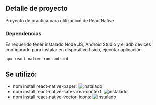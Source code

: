 ## Detalle de proyecto
Proyecto de practica para utilización de ReactNative

### Dependencias
Es requerido tener instalado Node JS, Android Studio y el adb devices configurado para instalar en dispositivo físico, ejecutar aplicación

    npx react-native run-android

## Se utilizó:
- npm install react-native-paper: ![instalado](https://img.shields.io/badge/coverage-80%25-yellowgreen)
- npm install react-native-safe-area-context: ![instalado](https://img.shields.io/badge/gem-2.2.0-blue)
- npm install react-native-vector-icons: ![instalado](https://img.shields.io/badge//dependencies-out%20of%20date-orange)